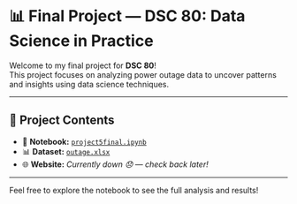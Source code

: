 # 📊 Final Project — DSC 80: Data Science in Practice

Welcome to my final project for **DSC 80**!  
This project focuses on analyzing power outage data to uncover patterns and insights using data science techniques.

---

## 📁 Project Contents

- 📓 **Notebook:** [`project5final.ipynb`](./project5final.ipynb)  
- 📊 **Dataset:** [`outage.xlsx`](./outage.xlsx)  
- 🌐 **Website:** *Currently down 😞 — check back later!*

---

Feel free to explore the notebook to see the full analysis and results!

